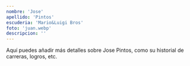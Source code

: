 ```yaml
---
nombre: 'Jose'
apellido: 'Pintos'
escuderia: 'Mario&Luigi Bros'
foto: 'juan.webp'
descripcion: ''
---
```


Aquí puedes añadir más detalles sobre Jose Pintos, como su historial de carreras, logros, etc.
